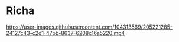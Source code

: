 # Richa

https://user-images.githubusercontent.com/104313569/205221285-24127c43-c2d1-47bb-8637-6208c16a5220.mp4

